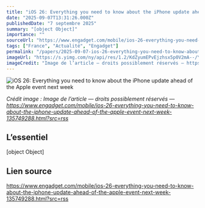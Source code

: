 ```yaml
---
title: "iOS 26: Everything you need to know about the iPhone update ahead of the Apple event next week"
date: "2025-09-07T13:31:26.000Z"
publishedDate: "7 septembre 2025"
summary: "[object Object]"
importance: ""
sourceUrl: "https://www.engadget.com/mobile/ios-26-everything-you-need-to-know-about-the-iphone-update-ahead-of-the-apple-event-next-week-135749288.html?src=rss"
tags: ["France", "Actualité", "Engadget"]
permalink: "/papers/2025-09-07-ios-26-everything-you-need-to-know-about-the-iphone-update-ahead-of-the-apple-event-next-week"
imageUrl: "https://s.yimg.com/ny/api/res/1.2/KdZyumEPvEjzhsx5p0V2mA--/YXBwaWQ9aGlnaGxhbmRlcjt3PTEyMDA7aD02NzU-/https://s.yimg.com/os/creatr-uploaded-images/2025-06/26e13e10-4ba8-11f0-af67-e4739c3bbb12"
imageCredit: "Image de l’article — droits possiblement réservés — https://www.engadget.com/mobile/ios-26-everything-you-need-to-know-about-the-iphone-update-ahead-of-the-apple-event-next-week-135749288.html?src=rss"
---
```


![iOS 26: Everything you need to know about the iPhone update ahead of the Apple event next week](https://s.yimg.com/ny/api/res/1.2/KdZyumEPvEjzhsx5p0V2mA--/YXBwaWQ9aGlnaGxhbmRlcjt3PTEyMDA7aD02NzU-/https://s.yimg.com/os/creatr-uploaded-images/2025-06/26e13e10-4ba8-11f0-af67-e4739c3bbb12)

*Crédit image : Image de l’article — droits possiblement réservés — https://www.engadget.com/mobile/ios-26-everything-you-need-to-know-about-the-iphone-update-ahead-of-the-apple-event-next-week-135749288.html?src=rss*

## L’essentiel

[object Object]

## Lien source

https://www.engadget.com/mobile/ios-26-everything-you-need-to-know-about-the-iphone-update-ahead-of-the-apple-event-next-week-135749288.html?src=rss
